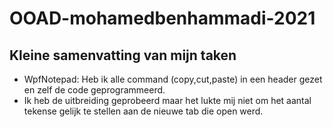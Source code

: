 # OOAD-mohamedbenhammadi-2021

## Kleine samenvatting van mijn taken



* WpfNotepad: Heb ik alle command (copy,cut,paste) in een header gezet en zelf de code geprogrammeerd.
* Ik heb de uitbreiding geprobeerd maar het lukte mij niet om het aantal tekense gelijk te stellen aan de nieuwe tab die open werd.

